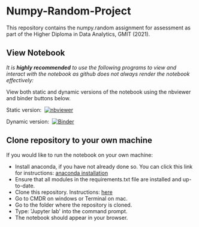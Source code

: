 # Numpy-Random-Project
This repository contains the numpy.random assignment for assessment as part of the Higher Diploma in Data Analytics, GMIT (2021).

## View Notebook

<i>It is <b>highly recommended</b> to use the following programs to view and interact with the notebook as github does not always render the notebook effectively:</i>

View both static and dynamic versions of the notebook using the nbviewer and binder buttons below. 

Static version: &nbsp;[![nbviewer](https://raw.githubusercontent.com/jupyter/design/master/logos/Badges/nbviewer_badge.svg)](https://nbviewer.org/github/Izardo/Numpy-Random-Assignment/blob/main/numpy-random.ipynb)

Dynamic version: &nbsp;[![Binder](https://mybinder.org/badge_logo.svg)](https://mybinder.org/v2/gh/Izardo/Numpy-Random-Assignment/HEAD)

## Clone repository to your own machine

If you would like to run the notebook on your own machine:

- Install anaconda, if you have not already done so. You can click this link for instructions: [anaconda installation](https://docs.anaconda.com/anaconda/install/index.html)
- Ensure that all modules in the requirements.txt file are installed and up-to-date.
- Clone this repository. Instructions: [here](https://docs.github.com/en/repositories/creating-and-managing-repositories/cloning-a-repository)
- Go to CMDR on windows or Terminal on mac.
- Go to the folder where the repository is cloned.
- Type: 'Jupyter lab' into the command prompt. 
- The notebook should appear in your browser. 